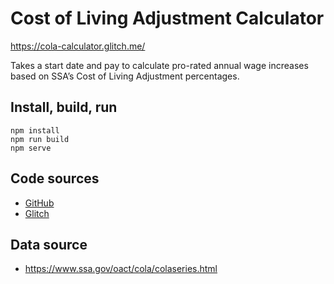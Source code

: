 # Cost of Living Adjustment Calculator

https://cola-calculator.glitch.me/

Takes a start date and pay to calculate pro-rated annual wage increases based on SSA’s Cost of Living Adjustment percentages.

## Install, build, run

```
npm install
npm run build
npm serve
```

## Code sources

* [GitHub](https://github.com/dphiffer/cola-calculator)
* [Glitch](https://glitch.com/edit/#!/cola-calculator)

## Data source

* https://www.ssa.gov/oact/cola/colaseries.html
